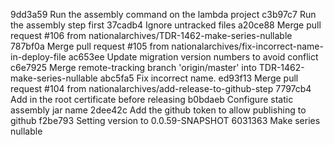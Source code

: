 9dd3a59 Run the assembly command on the lambda project
c3b97c7 Run the assembly step first
37cadb4 Ignore untracked files
a20ce88 Merge pull request #106 from nationalarchives/TDR-1462-make-series-nullable
787bf0a Merge pull request #105 from nationalarchives/fix-incorrect-name-in-deploy-file
ac653ee Update migration version numbers to avoid conflict
c6e7925 Merge remote-tracking branch 'origin/master' into TDR-1462-make-series-nullable
abc5fa5 Fix incorrect name.
ed93f13 Merge pull request #104 from nationalarchives/add-release-to-github-step
7797cb4 Add in the root certificate before releasing
b0bdaeb Configure static assembly jar name
2dee42c Add the github token to allow publishing to github
f2be793 Setting version to 0.0.59-SNAPSHOT
6031363 Make series nullable
